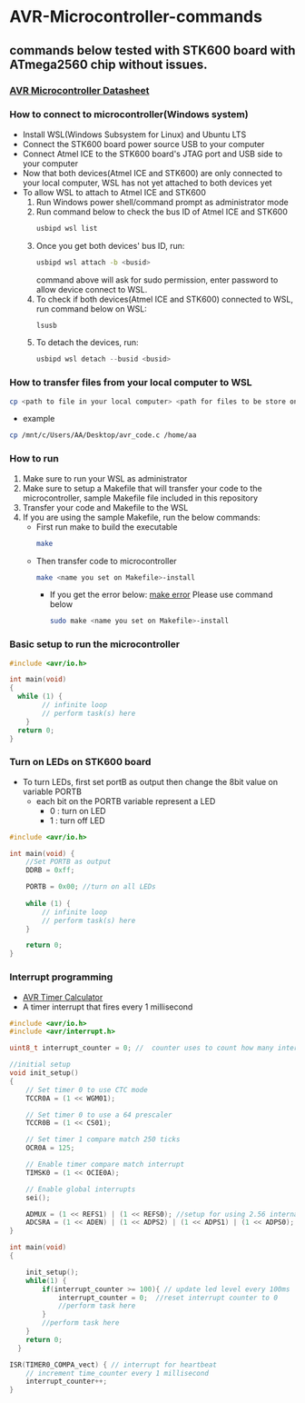 # AVR-Microcontroller-commands
## commands below tested with STK600 board with ATmega2560 chip without issues.
### [AVR Microcontroller Datasheet](./avr_doc.pdf)

### How to connect to microcontroller(Windows system)
- Install WSL(Windows Subsystem for Linux) and Ubuntu LTS
- Connect the STK600 board power source USB to your computer
- Connect Atmel ICE to the STK600 board's JTAG port and USB side to your computer
- Now that both devices(Atmel ICE and STK600) are only connected to your local computer, WSL has not yet attached to both devices yet
- To allow WSL to attach to Atmel ICE and STK600
  1. Run Windows power shell/command prompt as administrator mode
  2. Run command below to check the bus ID of Atmel ICE and STK600
     ```bash
     usbipd wsl list
     ```
  3. Once you get both devices' bus ID, run:
     ```bash
     usbipd wsl attach -b <busid>
     ```
     command above will ask for sudo permission, enter password to allow device connect to WSL.
  4. To check if both devices(Atmel ICE and STK600) connected to WSL, run command below on WSL:
     ```bash
     lsusb
     ```
  5. To detach the devices, run:
     ```c
     usbipd wsl detach --busid <busid>
     ``` 

### How to transfer files from your local computer to WSL
```bash
cp <path to file in your local computer> <path for files to be store on your WSL>
```
- example
```bash
cp /mnt/c/Users/AA/Desktop/avr_code.c /home/aa
```

### How to run
1. Make sure to run your WSL as administrator
2. Make sure to setup a Makefile that will transfer your code to the microcontroller, sample Makefile file included in this repository
3. Transfer your code and Makefile to the WSL
4. If you are using the sample Makefile, run the below commands:
   - First run make to build the executable
     ```bash
     make
     ```
   - Then transfer code to microcontroller
     ```bash
     make <name you set on Makefile>-install
     ```
     - If you get the error below:
       [make error](./images/make_error.png)
       Please use command below
       ```bash
       sudo make <name you set on Makefile>-install
       ```

### Basic setup to run the microcontroller
```c
#include <avr/io.h>

int main(void)
{
  while (1) {
        // infinite loop
        // perform task(s) here
    }
  return 0;
}
```

### Turn on LEDs on STK600 board
- To turn LEDs, first set portB as output then change the 8bit value on variable PORTB
  - each bit on the PORTB variable represent a LED
    - 0 : turn on LED
    - 1 : turn off LED
```c
#include <avr/io.h>

int main(void) {
    //Set PORTB as output
    DDRB = 0xff;

    PORTB = 0x00; //turn on all LEDs
    
    while (1) {
        // infinite loop
        // perform task(s) here
    }

    return 0;
}
```

### Interrupt programming
- [AVR Timer Calculator](https://eleccelerator.com/avr-timer-calculator/)
- A timer interrupt that fires every 1 millisecond 
```c
#include <avr/io.h>
#include <avr/interrupt.h>

uint8_t interrupt_counter = 0; //  counter uses to count how many interrupt occurred 

//initial setup
void init_setup()
{
	// Set timer 0 to use CTC mode
    TCCR0A = (1 << WGM01);

    // Set timer 0 to use a 64 prescaler
    TCCR0B = (1 << CS01);

    // Set timer 1 compare match 250 ticks
    OCR0A = 125;

    // Enable timer compare match interrupt
    TIMSK0 = (1 << OCIE0A);

    // Enable global interrupts
    sei();

	ADMUX = (1 << REFS1) | (1 << REFS0); //setup for using 2.56 internal voltage reference
	ADCSRA = (1 << ADEN) | (1 << ADPS2) | (1 << ADPS1) | (1 << ADPS0); // setup 128 prescaler 
}

int main(void) 
{

  	init_setup();
  	while(1) {
		if(interrupt_counter >= 100){ // update led level every 100ms
        	interrupt_counter = 0;  //reset interrupt counter to 0
			//perform task here		
    	}			
        //perform task here
	}
    return 0;
  }

ISR(TIMER0_COMPA_vect) { // interrupt for heartbeat
    // increment time_counter every 1 millisecond
    interrupt_counter++;
}
```
